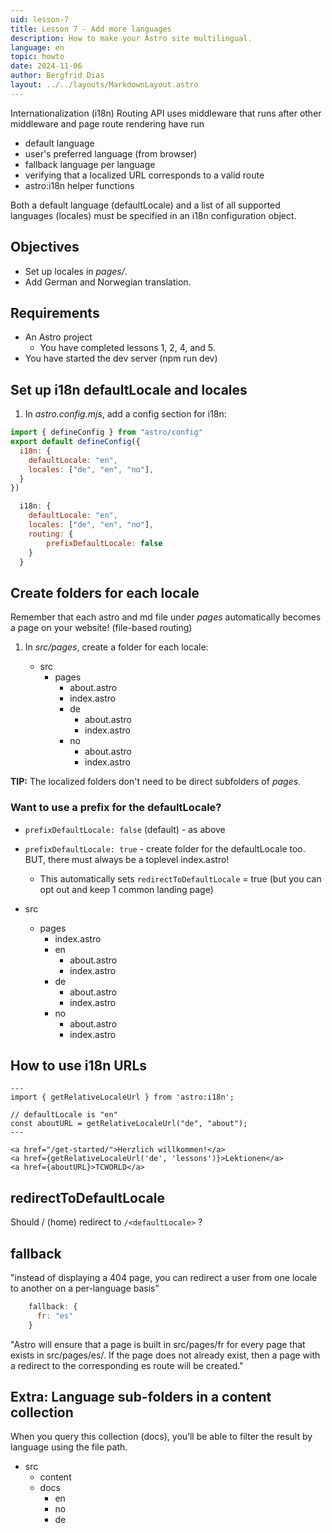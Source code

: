 ```yaml
---
uid: lesson-7
title: Lesson 7 - Add more languages
description: How to make your Astro site multilingual.
language: en
topic: howto
date: 2024-11-06
author: Bergfrid Dias
layout: ../../layouts/MarkdownLayout.astro
---
```


Internationalization (i18n) Routing API uses middleware that runs after other middleware and page route rendering have run

* default language
* user's preferred language (from browser)
* fallback language per language
* verifying that a localized URL corresponds to a valid route
* astro:i18n helper functions

Both a default language (defaultLocale) and a list of all supported languages (locales) must be specified in an i18n configuration object.

## Objectives

* Set up locales in *pages/*.
* Add German and Norwegian translation.

## Requirements

* An Astro project
  * You have completed lessons 1, 2, 4, and 5.
* You have started the dev server (npm run dev)

## Set up i18n defaultLocale and locales

1. In *astro.config.mjs*, add a config section for i18n:

```javascript
import { defineConfig } from "astro/config"
export default defineConfig({
  i18n: {
    defaultLocale: "en",
    locales: ["de", "en", "no"],
  }
})
```

```javascript
  i18n: {
    defaultLocale: "en",
    locales: ["de", "en", "no"],
    routing: {
        prefixDefaultLocale: false
    }
  }
```

## Create folders for each locale

Remember that each astro and md file under *pages* automatically becomes a page on your website! (file-based routing)

1. In *src/pages*, create a folder for each locale:

    * src
      * pages
        * about.astro
        * index.astro
        * de
          * about.astro
          * index.astro
        * no
          * about.astro
          * index.astro

**TIP:** The localized folders don't need to be direct subfolders of *pages*.

### Want to use a prefix for the defaultLocale?

* `prefixDefaultLocale: false` (default) - as above
* `prefixDefaultLocale: true` - create folder for the defaultLocale too. BUT, there must always be a toplevel index.astro!
  * This automatically sets `redirectToDefaultLocale` = true (but you can opt out and keep 1 common landing page)

* src
  * pages
    * index.astro
    * en
      * about.astro
      * index.astro
    * de
      * about.astro
      * index.astro
    * no
      * about.astro
      * index.astro

## How to use i18n URLs

```astro
---
import { getRelativeLocaleUrl } from 'astro:i18n';

// defaultLocale is "en"
const aboutURL = getRelativeLocaleUrl("de", "about");
---

<a href="/get-started/">Herzlich willkommen!</a>
<a href={getRelativeLocaleUrl('de', 'lessons')}>Lektionen</a>
<a href={aboutURL}>TCWORLD</a>
```

## redirectToDefaultLocale

Should / (home) redirect to `/<defaultLocale>` ?

## fallback

"instead of displaying a 404 page, you can redirect a user from one locale to another on a per-language basis"

```javascript
    fallback: {
      fr: "es"
    }
```

"Astro will ensure that a page is built in src/pages/fr for every page that exists in src/pages/es/. If the page does not already exist, then a page with a redirect to the corresponding es route will be created."

## Extra: Language sub-folders in a content collection

When you query this collection (docs), you’ll be able to filter the result by language using the file path.

* src
  * content
  * docs
    * en
    * no
    * de
